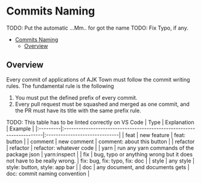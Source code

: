 # Commits Naming

TODO: Put the automatic ...Mm.. for got the name
TODO: Fix Typo, if any.


<!-- TOC -->

- [Commits Naming](#commits-naming)
  - [Overview](#overview)

<!-- /TOC -->
## Overview
Every commit of applications of AJK Town must follow the commit writing rules. The fundamental rule is the following

1. You must put the defined prefix of every commit.
1. Every pull request must be squashed and merged as one commit, and the PR must have its title with the same prefix rule.



TODO: This table has to be linted correctly on VS Code
| Type     | Explanation                                                          | Example                       |
|:---------|:---------------------------------------------------------------------|:------------------------------|
| feat     | new feature                                                          | feat: button                  |
| comment  | new comment                                                          | comment: about this button    |
| refactor | refactor                                                             | refactor: whatever code       |
| yarn     | run any yarn commands of the package json                            | yarn:inspect                  |
| fix      | bug, typo or anything wrong but it does not have to be really wrong. | fix: bug, fix: typo, fix: doc |
| style    | any style                                                            | style: button, style: app bar |
| doc      | any document, and documents gets                                     | doc: commit naming convention |
